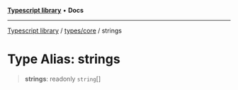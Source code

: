 [**Typescript library**](../../../index.md) • **Docs**

***

[Typescript library](../../../modules.md) / [types/core](../index.md) / strings

# Type Alias: strings

> **strings**: readonly `string`[]
